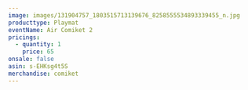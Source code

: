 ```yaml
---
image: images/131904757_1803515713139676_8258555534893339455_n.jpg
producttype: Playmat
eventName: Air Comiket 2
pricings:
  - quantity: 1
    price: 65
onsale: false
asin: s-EHKsg4t5S
merchandise: comiket
---
```


